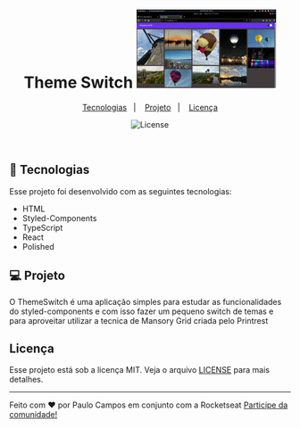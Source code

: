 <h1 align="center">
  Theme Switch
  <img alt="ThemeSwitch" title="ThemeSwitch"src="./public/gif.gif"/>
</h1>

<p align="center">
  <a href="#-tecnologias">Tecnologias</a>&nbsp;&nbsp;&nbsp;|&nbsp;&nbsp;&nbsp;
  <a href="#-projeto">Projeto</a>&nbsp;&nbsp;&nbsp;|&nbsp;&nbsp;&nbsp;
  <a href="#memo-licença">Licença</a>
</p>

<p align="center">
  <img alt="License" src="https://img.shields.io/static/v1?label=license&message=MIT&color=49AA26&labelColor=000000">
</p>

<br>


## 🚀 Tecnologias

Esse projeto foi desenvolvido com as seguintes tecnologias:

- HTML
- Styled-Components
- TypeScript
- React
- Polished

## 💻 Projeto

O ThemeSwitch é uma aplicação simples para estudar as funcionalidades do styled-components e com isso fazer um pequeno switch de temas e para aproveitar utilizar a tecnica de Mansory Grid criada pelo Printrest

##  Licença

Esse projeto está sob a licença MIT. Veja o arquivo [LICENSE](.github/LICENSE.md) para mais detalhes.

---

Feito com ♥ por Paulo Campos em conjunto com a Rocketseat [Participe da  comunidade!](https://discordapp.com/invite/gCRAFhc)
